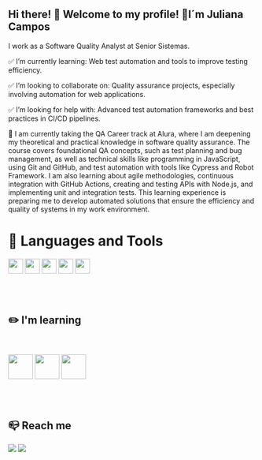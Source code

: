 ## Hi there! 👋 Welcome to my profile! 🐞I´m Juliana Campos

I work as a Software Quality Analyst at Senior Sistemas.

:white_check_mark: I’m currently learning: Web test automation and tools to improve testing efficiency.

:white_check_mark: I’m looking to collaborate on: Quality assurance projects, especially involving automation for web applications.

:white_check_mark: I’m looking for help with: Advanced test automation frameworks and best practices in CI/CD pipelines.

:dart: I am currently taking the QA Career track at Alura, where I am deepening my theoretical and practical knowledge in software quality assurance. The course covers foundational QA concepts, such as test planning and bug management, as well as technical skills like programming in JavaScript, using Git and GitHub, and test automation with tools like Cypress and Robot Framework. I am also learning about agile methodologies, continuous integration with GitHub Actions, creating and testing APIs with Node.js, and implementing unit and integration tests. This learning experience is preparing me to develop automated solutions that ensure the efficiency and quality of systems in my work environment.

# **:notebook: Languages and Tools**

<img src="https://cdn.jsdelivr.net/gh/devicons/devicon@latest/icons/git/git-original.svg" width="30" />      <img src="https://cdn.jsdelivr.net/gh/devicons/devicon@latest/icons/github/github-original.svg" width="30" />      <img src="https://cdn.jsdelivr.net/gh/devicons/devicon@latest/icons/javascript/javascript-original.svg" width="30" />    <img src="https://cdn.jsdelivr.net/gh/devicons/devicon@latest/icons/jira/jira-original-wordmark.svg" width="30" />    <img src="https://cdn.jsdelivr.net/gh/devicons/devicon@latest/icons/postman/postman-original.svg" width="30" /> 


<br><br>



## **:pencil2: I'm learning**

<br>

<img src="https://cdn.jsdelivr.net/gh/devicons/devicon@latest/icons/nodejs/nodejs-original-wordmark.svg" width="50" />    <img src="https://cdn.jsdelivr.net/gh/devicons/devicon@latest/icons/cypressio/cypressio-original-wordmark.svg" width="50" />    <img src="https://cdn.jsdelivr.net/gh/devicons/devicon@latest/icons/githubactions/githubactions-original.svg" width="50" />    
 
 <br><br>

## **:mailbox_closed: Reach me**
<div>
<a href = "mailto:julyanae@hotmail.com"><img loading="lazy" src="https://img.shields.io/badge/Gmail-D14836?style=for-the-badge&logo=gmail&logoColor=white" target="_blank"></a>
<a href="https://www.linkedin.com/in/juliana-campos-4b847256" target="_blank"><img loading="lazy" src="https://img.shields.io/badge/-LinkedIn-%230077B5?style=for-the-badge&logo=linkedin&logoColor=white" target="_blank"></a>   
</div>

<br>          
          
